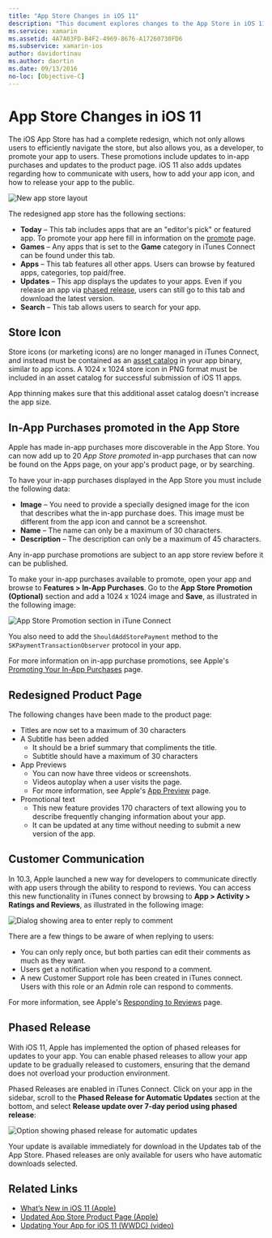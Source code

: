 ```yaml
---
title: "App Store Changes in iOS 11"
description: "This document explores changes to the App Store in iOS 11. It discusses an application's store icon, promoted in-app purchases, the redesigned product page, customer communication, and phased releases."
ms.service: xamarin
ms.assetid: 4A7A03FD-B4F2-4969-8676-A17260730FD6
ms.subservice: xamarin-ios
author: davidortinau
ms.author: daortin
ms.date: 09/13/2016
no-loc: [Objective-C]
---
```


# App Store Changes in iOS 11

The iOS App Store has had a complete redesign, which not only allows users to efficiently navigate the store, but also allows you, as a developer, to promote your app to users. These promotions include updates to in-app purchases and updates to the product page. iOS 11 also adds updates regarding how to communicate with users, how to add your app icon, and how to release your app to the public.

![New app store layout](app-store-changes-images/image3.jpg)

The redesigned app store has the following sections:

- **Today** – This tab includes apps that are an "editor's pick" or featured app. To promote your app here fill in information on the [promote](https://developer.apple.com//contact/app-store/promote/) page.
- **Games** – Any apps that is set to the **Game** category in iTunes Connect can be found under this tab.
- **Apps** – This tab features all other apps. Users can browse by featured apps, categories, top paid/free.
- **Updates** – This app displays the updates to your apps. Even if you release an app via [phased release](#Phased_Release), users can still go to this tab and download the latest version.
- **Search** – This tab allows users to search for your app.

## Store Icon

Store icons (or marketing icons) are no longer managed in iTunes Connect, and instead must be contained as an [asset catalog](~/ios/app-fundamentals/images-icons/app-icons.md) in your app binary, similar to app icons. A 1024 x 1024 store icon in PNG format must be included in an asset catalog for successful submission of iOS 11 apps.

App thinning makes sure that this additional asset catalog doesn't increase the app size.

## In-App Purchases promoted in the App Store

Apple has made in-app purchases more discoverable in the App Store. You can now add up to 20 _App Store promoted_ in-app purchases that can now be found on the Apps page, on your app's product page, or by searching.

To have your in-app purchases displayed in the App Store you must include the following data:

- **Image** – You need to provide a specially designed image for the icon that describes what the in-app purchase does. This image must be different from the app icon and cannot be a screenshot.
- **Name** – The name can only be a maximum of 30 characters.
- **Description** – The description can only be a maximum of 45 characters.

Any in-app purchase promotions are subject to an app store review before it can be published.

To make your in-app purchases available to promote, open your app and browse to **Features > In-App Purchases**. Go to the **App Store Promotion (Optional)** section and add a 1024 x 1024 image and **Save**, as illustrated in the following image:

![App Store Promotion section in iTune Connect](app-store-changes-images/image4.png)

You also need to add the `ShouldAddStorePayment` method to the `SKPaymentTransactionObserver` protocol in your app.

For more information on in-app purchase promotions, see Apple's [Promoting Your In-App Purchases](https://developer.apple.com/app-store/promoting-in-app-purchases/) page.

## Redesigned Product Page

The following changes have been made to the product page:

- Titles are now set to a maximum of 30 characters
- A Subtitle has been added
  - It should be a brief summary that compliments the title.
  - Subtitle should have a maximum of 30 characters
- App Previews
  - You can now have three videos or screenshots.
  - Videos autoplay when a user visits the page.
  - For more information, see Apple's [App Preview](https://developer.apple.com/app-store/app-previews/) page.
- Promotional text
  - This new feature provides 170 characters of text allowing you to describe frequently changing information about your app.
  - It can be updated at any time without needing to submit a new version of the app.

## Customer Communication

In 10.3, Apple launched a new way for developers to communicate directly with app users through the ability to respond to reviews. You can access this new functionality in iTunes connect by browsing to **App > Activity > Ratings and Reviews**, as illustrated in the following image:

![Dialog showing area to enter reply to comment](app-store-changes-images/image5.png)

There are a few things to be aware of when replying to users:

- You can only reply once, but both parties can edit their comments as much as they want.
- Users get a notification when you respond to a comment.
- A new Customer Support role has been created in iTunes connect. Users with this role or an Admin role can respond to comments.

For more information, see Apple's [Responding to Reviews](https://developer.apple.com/app-store/responding-to-reviews/) page.

<a name="Phased_Release"></a>

## Phased Release

With iOS 11, Apple has implemented the option of phased releases for updates to your app. You can enable phased releases to allow your app update to be gradually released to customers, ensuring that the demand does not overload your production environment.

Phased Releases are enabled in iTunes Connect. Click on your app in the sidebar, scroll to the **Phased Release for Automatic Updates** section at the bottom, and select **Release update over 7-day period using phased release**:

![Option showing phased release for automatic updates](app-store-changes-images/image6.png)

Your update is available immediately for download in the Updates tab of the App Store. Phased releases are only available for users who have automatic downloads selected.

## Related Links

- [What’s New in iOS 11 (Apple)](https://developer.apple.com/ios/)
- [Updated App Store Product Page (Apple)](https://developer.apple.com/app-store/product-page/)
- [Updating Your App for iOS 11 (WWDC) (video)](https://developer.apple.com/videos/play/wwdc2017/204/)

